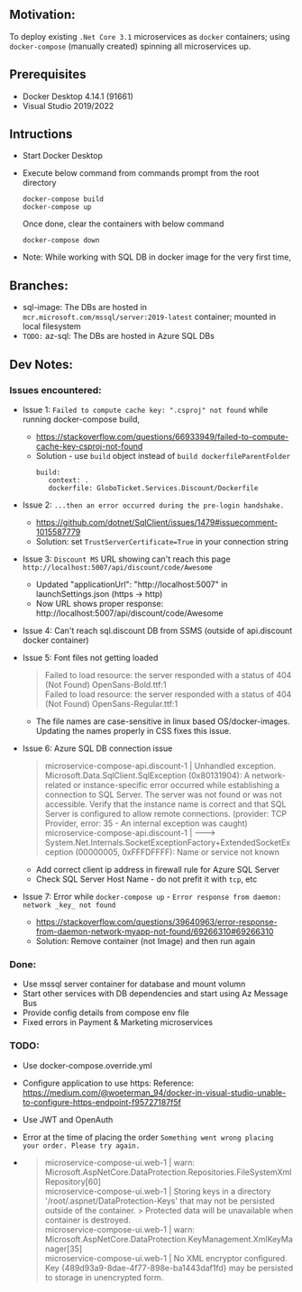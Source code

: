 
## Motivation:

To deploy existing `.Net Core 3.1` microservices as `docker` containers; using `docker-compose` (manually created) spinning all microservices up.

## Prerequisites

- Docker Desktop 4.14.1 (91661)
- Visual Studio 2019/2022

## Intructions

- Start Docker Desktop
- Execute below command from commands prompt from the root directory

    ```console
    docker-compose build
    docker-compose up
    ```
    Once done, clear the containers with below command

    ```console
    docker-compose down
    ```

- Note: While working with SQL DB in docker image for the very first time, 

## Branches:
- sql-image: The DBs are hosted in `mcr.microsoft.com/mssql/server:2019-latest` container; mounted in local filesystem
- `TODO:` az-sql: The DBs are hosted in Azure SQL DBs

## Dev Notes:

### Issues encountered:

- Issue 1: `Failed to compute cache key: ".csproj" not found` while running docker-compose build, 
    - https://stackoverflow.com/questions/66933949/failed-to-compute-cache-key-csproj-not-found
    - Solution - use `build` object instead of `build dockerfileParentFolder`
        ``` lang: python
        build:
           context: .
           dockerfile: GloboTicket.Services.Discount/Dockerfile
        ```

- Issue 2: `...then an error occurred during the pre-login handshake.`
    - https://github.com/dotnet/SqlClient/issues/1479#issuecomment-1015587779
    - Solution: set `TrustServerCertificate=True` in your connection string
    
- Issue 3: `Discount MS` URL showing can't reach this page `http://localhost:5007/api/discount/code/Awesome`
    - Updated "applicationUrl": "http://localhost:5007" in launchSettings.json (https -> http)
    - Now URL shows proper response: http://localhost:5007/api/discount/code/Awesome

- Issue 4: Can't reach sql.discount DB from SSMS (outside of api.discount docker container)

- Issue 5: Font files not getting loaded  
    > Failed to load resource: the server responded with a status of 404 (Not Found)     OpenSans-Bold.ttf:1  
    > Failed to load resource: the server responded with a status of 404 (Not Found)     OpenSans-Regular.ttf:1  

    - The file names are case-sensitive in linux based OS/docker-images. Updating the names properly in CSS fixes this issue.

- Issue 6: Azure SQL DB connection issue
    > microservice-compose-api.discount-1  | Unhandled exception. Microsoft.Data.SqlClient.SqlException (0x80131904): A network-related or instance-specific error occurred while establishing a connection to SQL Server. The server was not found or was not accessible. Verify that the instance name is correct and that SQL Server is configured to allow remote connections. (provider: TCP Provider, error: 35 - An internal exception was caught)  
    > microservice-compose-api.discount-1  |  ---> System.Net.Internals.SocketExceptionFactory+ExtendedSocketException (00000005, 0xFFFDFFFF): Name or service not known
    - Add correct client ip address in firewall rule for Azure SQL Server
    - Check SQL Server Host Name - do not prefit it with `tcp`, etc

- Issue 7: Error while `docker-compose up` - `Error response from daemon: network _key_ not found`  
    - https://stackoverflow.com/questions/39640963/error-response-from-daemon-network-myapp-not-found/69266310#69266310
    - Solution: Remove container (not Image) and then run again

### Done:
- Use mssql server container for database and mount volumn
- Start other services with DB dependencies and start using Az Message Bus
- Provide config details from compose env file
- Fixed errors in Payment & Marketing microservices

### TODO:
- Use docker-compose.override.yml
- Configure application to use https: Reference: https://medium.com/@woeterman_94/docker-in-visual-studio-unable-to-configure-https-endpoint-f95727187f5f
- Use JWT and OpenAuth
- Error at the time of placing the order `Something went wrong placing your order. Please try again.`

-   > microservice-compose-ui.web-1              | warn: Microsoft.AspNetCore.DataProtection.Repositories.FileSystemXmlRepository[60]  
    > microservice-compose-ui.web-1              |       Storing keys in a directory '/root/.aspnet/DataProtection-Keys' that may not be persisted outside of the container. > Protected data will be unavailable when container is destroyed.  
    > microservice-compose-ui.web-1              | warn: Microsoft.AspNetCore.DataProtection.KeyManagement.XmlKeyManager[35]  
    > microservice-compose-ui.web-1              |       No XML encryptor configured. Key {489d93a9-8dae-4f77-898e-ba1443daf1fd} may be persisted to storage in unencrypted form.
